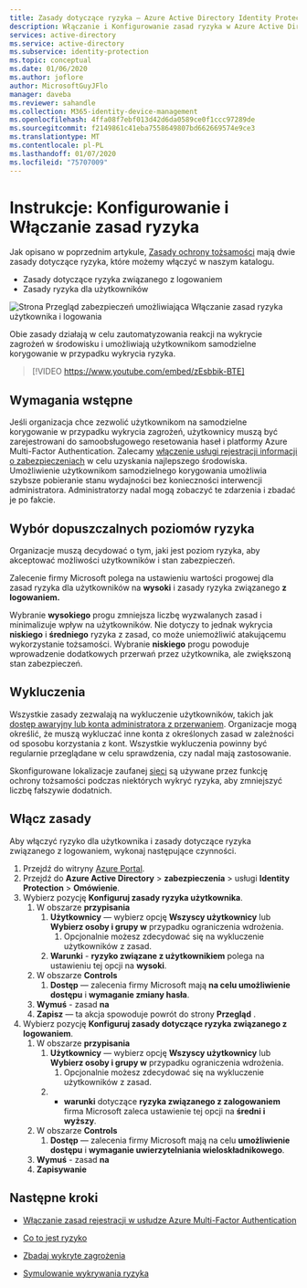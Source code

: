 ```yaml
---
title: Zasady dotyczące ryzyka — Azure Active Directory Identity Protection
description: Włączanie i Konfigurowanie zasad ryzyka w Azure Active Directory Identity Protection
services: active-directory
ms.service: active-directory
ms.subservice: identity-protection
ms.topic: conceptual
ms.date: 01/06/2020
ms.author: joflore
author: MicrosoftGuyJFlo
manager: daveba
ms.reviewer: sahandle
ms.collection: M365-identity-device-management
ms.openlocfilehash: 4ffa08f7ebf013d42d6da0589ce0f1ccc97289de
ms.sourcegitcommit: f2149861c41eba7558649807bd662669574e9ce3
ms.translationtype: MT
ms.contentlocale: pl-PL
ms.lasthandoff: 01/07/2020
ms.locfileid: "75707009"
---
```

# <a name="how-to-configure-and-enable-risk-policies"></a>Instrukcje: Konfigurowanie i Włączanie zasad ryzyka

Jak opisano w poprzednim artykule, [Zasady ochrony tożsamości](concept-identity-protection-policies.md) mają dwie zasady dotyczące ryzyka, które możemy włączyć w naszym katalogu. 

- Zasady dotyczące ryzyka związanego z logowaniem
- Zasady ryzyka dla użytkowników

![Strona Przegląd zabezpieczeń umożliwiająca Włączanie zasad ryzyka użytkownika i logowania](./media/howto-identity-protection-configure-risk-policies/identity-protection-security-overview.png)

Obie zasady działają w celu zautomatyzowania reakcji na wykrycie zagrożeń w środowisku i umożliwiają użytkownikom samodzielne korygowanie w przypadku wykrycia ryzyka. 

> [!VIDEO https://www.youtube.com/embed/zEsbbik-BTE]

## <a name="prerequisites"></a>Wymagania wstępne 

Jeśli organizacja chce zezwolić użytkownikom na samodzielne korygowanie w przypadku wykrycia zagrożeń, użytkownicy muszą być zarejestrowani do samoobsługowego resetowania haseł i platformy Azure Multi-Factor Authentication. Zalecamy [włączenie usługi rejestracji informacji o zabezpieczeniach](../authentication/howto-registration-mfa-sspr-combined.md) w celu uzyskania najlepszego środowiska. Umożliwienie użytkownikom samodzielnego korygowania umożliwia szybsze pobieranie stanu wydajności bez konieczności interwencji administratora. Administratorzy nadal mogą zobaczyć te zdarzenia i zbadać je po fakcie. 

## <a name="choosing-acceptable-risk-levels"></a>Wybór dopuszczalnych poziomów ryzyka

Organizacje muszą decydować o tym, jaki jest poziom ryzyka, aby akceptować możliwości użytkowników i stan zabezpieczeń. 

Zalecenie firmy Microsoft polega na ustawieniu wartości progowej dla zasad ryzyka dla użytkowników na **wysoki** i zasady ryzyka związanego **z logowaniem.**

Wybranie **wysokiego** progu zmniejsza liczbę wyzwalanych zasad i minimalizuje wpływ na użytkowników. Nie dotyczy to jednak wykrycia **niskiego** i **średniego** ryzyka z zasad, co może uniemożliwić atakującemu wykorzystanie tożsamości. Wybranie **niskiego** progu powoduje wprowadzenie dodatkowych przerwań przez użytkownika, ale zwiększoną stan zabezpieczeń.

## <a name="exclusions"></a>Wykluczenia

Wszystkie zasady zezwalają na wykluczenie użytkowników, takich jak [dostęp awaryjny lub konta administratora z przerwaniem](../users-groups-roles/directory-emergency-access.md). Organizacje mogą określić, że muszą wykluczać inne konta z określonych zasad w zależności od sposobu korzystania z kont. Wszystkie wykluczenia powinny być regularnie przeglądane w celu sprawdzenia, czy nadal mają zastosowanie.

Skonfigurowane lokalizacje zaufanej [sieci](../conditional-access/location-condition.md) są używane przez funkcję ochrony tożsamości podczas niektórych wykryć ryzyka, aby zmniejszyć liczbę fałszywie dodatnich.

## <a name="enable-policies"></a>Włącz zasady

Aby włączyć ryzyko dla użytkownika i zasady dotyczące ryzyka związanego z logowaniem, wykonaj następujące czynności.

1. Przejdź do witryny [Azure Portal](https://portal.azure.com).
1. Przejdź do **Azure Active Directory** > **zabezpieczenia** > usługi **Identity Protection** > **Omówienie**.
1. Wybierz pozycję **Konfiguruj zasady ryzyka użytkownika**.
   1. W obszarze **przypisania**
      1. **Użytkownicy** — wybierz opcję **Wszyscy użytkownicy** lub **Wybierz osoby i grupy w** przypadku ograniczenia wdrożenia.
         1. Opcjonalnie możesz zdecydować się na wykluczenie użytkowników z zasad.
      1. **Warunki** - **ryzyko związane z użytkownikiem** polega na ustawieniu tej opcji na **wysoki**.
   1. W obszarze **Controls**
      1. **Dostęp** — zalecenia firmy Microsoft mają **na celu umożliwienie dostępu** i **wymaganie zmiany hasła**.
   1. **Wymuś** - zasad **na**
   1. **Zapisz** — ta akcja spowoduje powrót do strony **Przegląd** .
1. Wybierz pozycję **Konfiguruj zasady dotyczące ryzyka związanego z logowaniem**.
   1. W obszarze **przypisania**
      1. **Użytkownicy** — wybierz opcję **Wszyscy użytkownicy** lub **Wybierz osoby i grupy w** przypadku ograniczenia wdrożenia.
         1. Opcjonalnie możesz zdecydować się na wykluczenie użytkowników z zasad.
      1.  - **warunki** dotyczące **ryzyka związanego z zalogowaniem** firma Microsoft zaleca ustawienie tej opcji na **średni i wyższy**.
   1. W obszarze **Controls**
      1. **Dostęp** — zalecenia firmy Microsoft mają na celu **umożliwienie dostępu** i **wymaganie uwierzytelniania wieloskładnikowego**.
   1. **Wymuś** - zasad **na**
   1. **Zapisywanie**

## <a name="next-steps"></a>Następne kroki

- [Włączanie zasad rejestracji w usłudze Azure Multi-Factor Authentication](howto-identity-protection-configure-mfa-policy.md)

- [Co to jest ryzyko](concept-identity-protection-risks.md)

- [Zbadaj wykryte zagrożenia](howto-identity-protection-investigate-risk.md)

- [Symulowanie wykrywania ryzyka](howto-identity-protection-simulate-risk.md)
